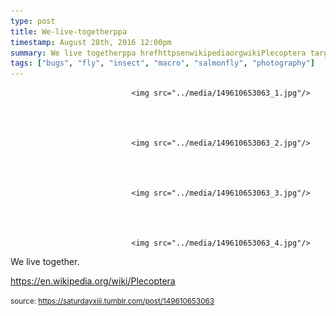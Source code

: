 ```yaml
---
type: post
title: We-live-togetherppa
timestamp: August 28th, 2016 12:00pm
summary: We live togetherppa hrefhttpsenwikipediaorgwikiPlecoptera targetblankhttpsenwikipediaorgwikiPlecopteraabrp 
tags: ["bugs", "fly", "insect", "macro", "salmonfly", "photography"]
---
```



                               <img src="../media/149610653063_1.jpg"/>
                           

                                                                                                                           

                               <img src="../media/149610653063_2.jpg"/>
                           

                                                                                                                           

                               <img src="../media/149610653063_3.jpg"/>
                           

                                                                                                                           

                               <img src="../media/149610653063_4.jpg"/>
                           

                                                                                                                      
We live together.

<a href="https://en.wikipedia.org/wiki/Plecoptera" target="_blank">https://en.wikipedia.org/wiki/Plecoptera</a><br/>
 
                                    
                
                
                
                
                                
<small>source: https://saturdayxiii.tumblr.com/post/149610653063</small>